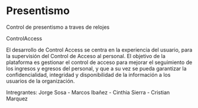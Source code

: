 # Presentismo

Control de presentismo a traves de relojes

ControlAccess

El desarrollo de Control Access se centra en la experiencia del usuario, para la supervisión del Control de Acceso al
personal.
El objetivo de la plataforma es gestionar el control de acceso para mejorar el seguimiento de los ingresos y egresos del
personal, y que a su vez se pueda garantizar la confidencialidad, integridad y disponibilidad de la información a los
usuarios de la organización.

Intregrantes:
Jorge Sosa - Marcos Ibañez - Cinthia Sierra - Cristian Marquez